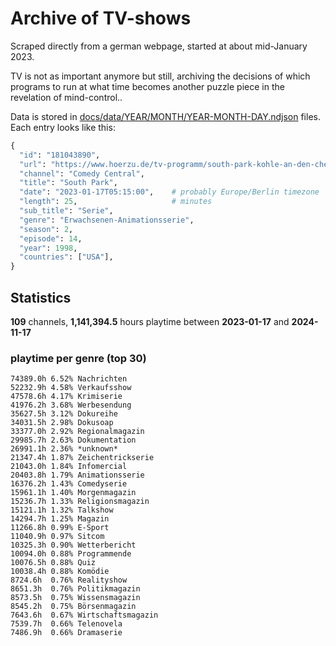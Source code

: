 # Archive of TV-shows

Scraped directly from a german webpage, started at about mid-January 2023.

TV is not as important anymore but still, archiving the decisions of which programs to run at what time
becomes another puzzle piece in the revelation of mind-control.. 

Data is stored in [docs/data/YEAR/MONTH/YEAR-MONTH-DAY.ndjson](docs/data/) files. 
Each entry looks like this:

```python
{
  "id": "181043890", 
  "url": "https://www.hoerzu.de/tv-programm/south-park-kohle-an-den-chefkoch/bid_181043890/", 
  "channel": "Comedy Central", 
  "title": "South Park", 
  "date": "2023-01-17T05:15:00",    # probably Europe/Berlin timezone 
  "length": 25,                     # minutes 
  "sub_title": "Serie", 
  "genre": "Erwachsenen-Animationsserie", 
  "season": 2, 
  "episode": 14, 
  "year": 1998, 
  "countries": ["USA"],
}
```

## Statistics

**109** channels, **1,141,394.5** hours playtime between **2023-01-17** and **2024-11-17**


### playtime per genre (top 30)

    74389.0h 6.52% Nachrichten
    52232.9h 4.58% Verkaufsshow
    47578.6h 4.17% Krimiserie
    41976.2h 3.68% Werbesendung
    35627.5h 3.12% Dokureihe
    34031.5h 2.98% Dokusoap
    33377.0h 2.92% Regionalmagazin
    29985.7h 2.63% Dokumentation
    26991.1h 2.36% *unknown*
    21347.4h 1.87% Zeichentrickserie
    21043.0h 1.84% Infomercial
    20403.8h 1.79% Animationsserie
    16376.2h 1.43% Comedyserie
    15961.1h 1.40% Morgenmagazin
    15236.7h 1.33% Religionsmagazin
    15121.1h 1.32% Talkshow
    14294.7h 1.25% Magazin
    11266.8h 0.99% E-Sport
    11040.9h 0.97% Sitcom
    10325.3h 0.90% Wetterbericht
    10094.0h 0.88% Programmende
    10076.5h 0.88% Quiz
    10038.4h 0.88% Komödie
    8724.6h  0.76% Realityshow
    8651.3h  0.76% Politikmagazin
    8573.5h  0.75% Wissensmagazin
    8545.2h  0.75% Börsenmagazin
    7643.6h  0.67% Wirtschaftsmagazin
    7539.7h  0.66% Telenovela
    7486.9h  0.66% Dramaserie
